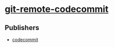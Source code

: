 # [git-remote-codecommit](https://pypi.org/project/git-remote-codecommit)



## Publishers
- [codecommit](https://pypi.org/user/codecommit)

